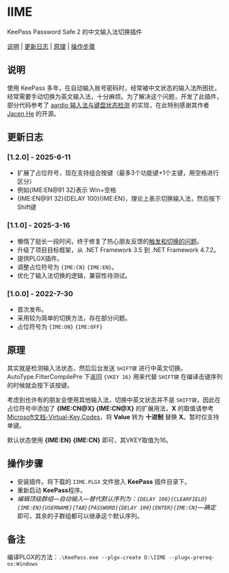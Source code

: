 # IIME

KeePass Password Safe 2 的中文输入法切换插件

[说明](#说明) | [更新日志](#更新日志) | [原理](#原理) | [操作步骤](#操作步骤) 

## 说明

使用 KeePass 多年，在自动输入账号密码时，经常被中文状态的输入法所困扰，经常需要手动切换为英文输入法，十分麻烦。为了解决这个问题，开发了此插件，部分代码参考了 [aardio 输入法与键盘状态检测](https://www.aardio.com/zh-cn/doc/library-guide/std/key/imeState.html) 的实现，在此特别感谢其作者 [Jacen He](https://github.com/aardio) 的开源。

## 更新日志

### [1.2.0] - 2025-6-11
- 扩展了占位符号，现在支持组合按键（最多3个功能键+1个主键，用空格进行区分）
- 例如{IME:EN@91 32}表示 Win+空格
- {IME:EN@91 32}{DELAY 100}{IME:EN}，理论上表示切换输入法，然后按下Shift键

### [1.1.0] - 2025-3-16
- 懒惰了挺长一段时间，终于修复了热心朋友反馈的[触发和切换的问题](https://github.com/iuuniang/IIME/issues/4)。
- 升级了项目目标框架，从 .NET Framework 3.5 到 .NET Framework 4.7.2。
- 提供PLGX插件。
- 调整占位符号为 `{IME:CN}` `{IME:EN}`。
- 优化了输入法切换的逻辑，兼容性待测试。

### [1.0.0] - 2022-7-30
- 首次发布。
- 采用较为简单的切换方法，存在部分问题。
- 占位符号为 `{IME:ON}` `{IME:OFF}`


## 原理
其实就是检测输入法状态，然后后台发送 `SHIFT键` 进行中英文切换。
AutoType.FilterCompilePre 下返回 `{VKEY 16}` 用来代替 `SHIFT键` 在编译击键序列的时候就会按下该按键。

考虑到也许有的朋友会使用其他输入法，切换中英文状态并不是 `SHIFT键`，因此在占位符号中添加了 **{IME:CN@X} {IME:CN@X}** 的扩展用法，**X** 的取值请参考 [Microsoft文档-Virtual-Key Codes](https://learn.microsoft.com/en-us/windows/win32/inputdev/virtual-key-codes)，将 **Value** 转为 **十进制** 替换 **X**。暂时仅支持单键。

默认状态使用 **{IME:EN} {IME:CN}** 即可，其VKEY取值为16。

## 操作步骤
- 安装插件。将下载的 `IIME.PLGX` 文件放入 **KeePass** 插件目录下。
- 重新启动 **KeePass**程序。
- *编辑顶级群组—自动输入—替代默认序列为：`{DELAY 100}{CLEARFIELD}{IME:EN}{USERNAME}{TAB}{PASSWORD}{DELAY 100}{ENTER}{IME:CN}`—确定* 即可，其余的子群组都可以继承这个默认序列。

## 备注
编译PLGX的方法：```.\KeePass.exe --plgx-create D:\IIME --plugx-prereq-os:Windows```
